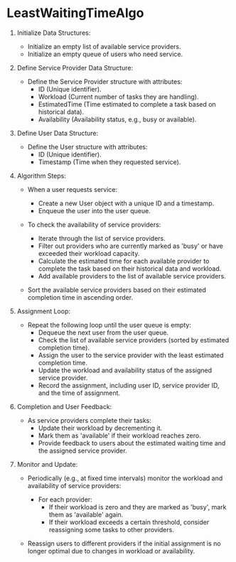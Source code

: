 # LeastWaitingTimeAlgo
1. Initialize Data Structures:
   - Initialize an empty list of available service providers.
   - Initialize an empty queue of users who need service.

2. Define Service Provider Data Structure:
   - Define the Service Provider structure with attributes:
     - ID (Unique identifier).
     - Workload (Current number of tasks they are handling).
     - EstimatedTime (Time estimated to complete a task based on historical data).
     - Availability (Availability status, e.g., busy or available).

3. Define User Data Structure:
   - Define the User structure with attributes:
     - ID (Unique identifier).
     - Timestamp (Time when they requested service).

4. Algorithm Steps:
   - When a user requests service:
     - Create a new User object with a unique ID and a timestamp.
     - Enqueue the user into the user queue.

   - To check the availability of service providers:
     - Iterate through the list of service providers.
     - Filter out providers who are currently marked as 'busy' or have exceeded their workload capacity.
     - Calculate the estimated time for each available provider to complete the task based on their historical data and workload.
     - Add available providers to the list of available service providers.

   - Sort the available service providers based on their estimated completion time in ascending order.

5. Assignment Loop:
   - Repeat the following loop until the user queue is empty:
     - Dequeue the next user from the user queue.
     - Check the list of available service providers (sorted by estimated completion time).
     - Assign the user to the service provider with the least estimated completion time.
     - Update the workload and availability status of the assigned service provider.
     - Record the assignment, including user ID, service provider ID, and the time of assignment.

6. Completion and User Feedback:
   - As service providers complete their tasks:
     - Update their workload by decrementing it.
     - Mark them as 'available' if their workload reaches zero.
     - Provide feedback to users about the estimated waiting time and the assigned service provider.

7. Monitor and Update:
   - Periodically (e.g., at fixed time intervals) monitor the workload and availability of service providers:
     - For each provider:
       - If their workload is zero and they are marked as 'busy', mark them as 'available' again.
       - If their workload exceeds a certain threshold, consider reassigning some tasks to other providers.

   - Reassign users to different providers if the initial assignment is no longer optimal due to changes in workload or availability.
